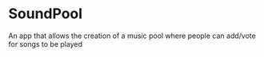 # SoundPool
An app that allows the creation of a music pool where people can add/vote for songs to be played
